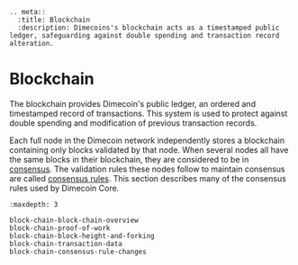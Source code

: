 ```{eval-rst}
.. meta::
  :title: Blockchain
  :description: Dimecoins's blockchain acts as a timestamped public ledger, safeguarding against double spending and transaction record alteration.
```

# Blockchain

The blockchain provides Dimecoin's public ledger, an ordered and timestamped record of transactions. This system is used to protect against double spending and modification of previous transaction records.

Each full node in the Dimecoin network independently stores a blockchain containing only blocks validated by that node. When several nodes all have the same blocks in their blockchain, they are considered to be in [consensus](../resources/glossary.md#consensus). The validation rules these nodes follow to maintain consensus are called [consensus rules](../resources/glossary.md#consensus-rules). This section describes many of the consensus rules used by Dimecoin Core.

```{toctree}
:maxdepth: 3

block-chain-block-chain-overview
block-chain-proof-of-work
block-chain-block-height-and-forking
block-chain-transaction-data
block-chain-consensus-rule-changes
```
